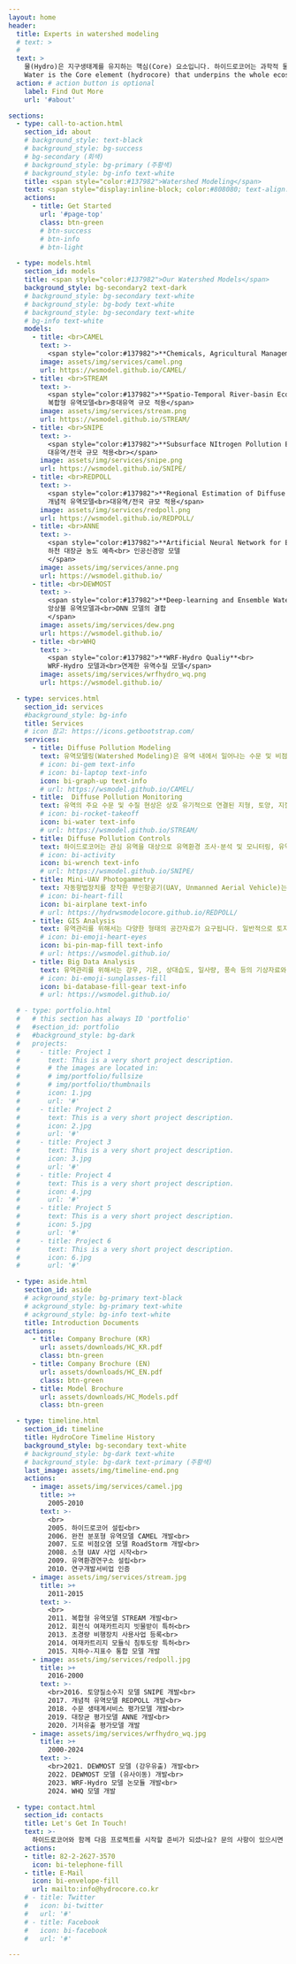 ```yaml
---
layout: home
header:
  title: Experts in watershed modeling
  # text: >
  #   
  text: >
    물(Hydro)은 지구생태계를 유지하는 핵심(Core) 요소입니다. 하이드로코어는 과학적 물관리를 위해 다양한 시공간 규모에 적용 가능한 유역모델을 독자적으로 개발하고 이를 연구사업에 적용하고 있습니다.<br><br>
    Water is the Core element (hydrocore) that underpins the whole ecosystem of the Earth. HydroCore develops watershed models applicable at various spatial and temporal scales and applies them to research projects for scientific water management.
  action: # action button is optional
    label: Find Out More
    url: '#about'

sections:
  - type: call-to-action.html
    section_id: about
    # background_style: text-black
    # background_style: bg-success 
    # bg-secondary (회색)
    # background_style: bg-primary (주황색)
    # background_style: bg-info text-white
    title: <span style="color:#137982">Watershed Modeling</span>
    text: <span style="display:inline-block; color:#808080; text-align:left">물은 지구상의 모든 생물에게 없어서는 안될 필수 생존 요소입니다. 그러나 우리 주변에 있는 하천이나 호수의 물은 자연의 균형을 도외시한 인간 활동으로 인해 본래의 모습을 많이 잃어가고 있습니다. 더욱이 최근에는 무분별한 개발 및 기후변화에 따른 극한 기상조건의 증가로 자연의 물 순환과정이 대욱 왜곡되고 있습니다. 이러한 물 순환과정의 왜곡으로 인해 홍수, 건천, 수질오염 및 수생태계 교란 등을 빈번하게 발생하고 있습니다.<br><br>유역모델은 유역 내에서 발생하는 물 순환과정과 이와 연관된 오염물질 거동 양상을 수학적으로 표현한 컴퓨터 모의 도구입니다. 유역모델은 유역관리를 위해 사용되는 과학적 도구로 유역모델을 이용하여 우리는 유역에서 일어나는 수문현상과 오염부하의 시공간적 분포 특성을 정밀하게 이해할 수 있습니다.</span><br><br><br><span style="display:inline-block; color:#137982; font-size:1.6em">**HydroCore, Experts in watershed modeling**</span><br><br><br><span style="display:inline-block; color:#808080; text-align:left">하이드로코어는 지난 20여 년의 시간동안 독자적으로 동아시아의 유역환경 특성을 반영한 다수의 유역모델을 개발하여 왔습니다. 하이드로코어의 유역모델 제품군은 다양한 시공간적 규모에 적용이 가능하도록 개발되어 있습니다. 이를 통해 저희는 연구지역의 환경특성과 연구목적에 적합한 최적의 유역모델을 제공합니다. 하이드로코어는 다양한 유역모델 개발과 적용을 통해 환경 변화에 따른 미래의 수문, 수질 변동성을 예측하고 유역 특성에 따른 최적의 관리 방안을 과학적으로 제시하고 있습니다.<br><br>하이드로코어에서 개발한 유역모델은 평가의 일관성을 유지하기 위해 공간적으로 균일한 정방형의 격자로 유역을 구분하고 상세한 분석이 용이하도록 수문과정과 오염물질 거동을 물리식에 기반하여 모의합니다. 또한 동아시아 지역의 농업지역 특성을 고려하여 논둑 및 물꼬 높이에 따른 유출제어와 벼의 생육시기별 관개, 비료사용 등을 모의할 수 있도록 모델을 개발하였습니다. 도시지역에 대해서는 불투수지표면에서의 오염물질 축정과 유출, 분류식 및 합류식 관망시스템을 모의할 수 있도록 하였습니다.<br><br>하이드로코어에서 개발한 유역모델의 주요 특징을 살펴보면 다음과 같습니다.<br><br><span class="custom-bullet">평가의 일관성을 유지하기 위해 유역을 균일한 정방형 격자로 분할합니다.</span><br><span class="custom-bullet">격자는 수직방향으로 토양층과 대수층으로 구성됩니다.</span><br><span class="custom-bullet">탄소를 명시적으로 모의합니다.</span><br><span class="custom-bullet">탄소, 질소, 인은 입자크기에 따라 용존성, 입자성으로 구분하고 분해속도에 따라 생분해성, 난분해성으로 구분합니다.</span><br><span class="custom-bullet">유사는 입도크기에 따라 clay, silt, fine sand, coarse sand 등으로 구분하여 모의합니다.</span><br><span class="custom-bullet">논둑과 물꼬에 의한 유출 제어를 모의합니다.</span><br><span class="custom-bullet">벼의 생육 시기에 따른 관개를 모의합니다.</span><br><span class="custom-bullet">도시지역 불투수지표면에서의 강우유출과 오염물질 축적을 모의합니다.</span><br><span class="custom-bullet">도시지역의 분류식, 합류식 관망시스템과 차집, 월류를 모의합니다.</span><br><br>모델별 자세한 소개는 아래에 있는 모델소개에서 모델 심볼을 클릭하거나 모델 브로셔를 통해 확인하실 수 있습니다.</span>
    actions:
      - title: Get Started
        url: '#page-top'
        class: btn-green
        # btn-success 
        # btn-info
        # btn-light

  - type: models.html
    section_id: models
    title: <span style="color:#137982">Our Watershed Models</span>
    background_style: bg-secondary2 text-dark
    # background_style: bg-secondary text-white
    # background_style: bg-body text-white
    # background_style: bg-secondary text-white
    # bg-info text-white
    models:
      - title: <br>CAMEL
        text: >-
          <span style="color:#137982">**Chemicals, Agricultural Management and Erosion Losses**<br>완전 분포형 유역모델<br>소유역 규모 적용</span>
        image: assets/img/services/camel.png
        url: https://wsmodel.github.io/CAMEL/
      - title: <br>STREAM
        text: >- 
          <span style="color:#137982">**Spatio-Temporal River-basin Eco-hydrology Analysis Model**<br>
          복합형 유역모델<br>중대유역 규모 적용</span>
        image: assets/img/services/stream.png
        url: https://wsmodel.github.io/STREAM/
      - title: <br>SNIPE
        text: >- 
          <span style="color:#137982">**Subsurface NItrogen Pollution Evaluation**<br>토양 질소수지 모델<br>
          대유역/전국 규모 적용<br></span>
        image: assets/img/services/snipe.png
        url: https://wsmodel.github.io/SNIPE/
      - title: <br>REDPOLL
        text: >- 
          <span style="color:#137982">**Regional Estimation of Diffuse POLlution Loads**<br>
          개념적 유역모델<br>대유역/전국 규모 적용</span>
        image: assets/img/services/redpoll.png
        url: https://wsmodel.github.io/REDPOLL/
      - title: <br>ANNE
        text: >- 
          <span style="color:#137982">**Artificial Neural Network for E-coli.**<br>
          하천 대장균 농도 예측<br> 인공신경망 모델
          </span>
        image: assets/img/services/anne.png
        url: https://wsmodel.github.io/
      - title: <br>DEWMOST
        text: >- 
          <span style="color:#137982">**Deep-learning and Ensemble Watershed Modeling Of Stream Turbidity**<br>
          앙상블 유역모델과<br>DNN 모델의 결합
          </span>
        image: assets/img/services/dew.png
        url: https://wsmodel.github.io/
      - title: <br>WHQ
        text: >- 
          <span style="color:#137982">**WRF-Hydro Qualiy**<br>
          WRF-Hydro 모델과<br>연계한 유역수질 모델</span>
        image: assets/img/services/wrfhydro_wq.png
        url: https://wsmodel.github.io/

  - type: services.html
    section_id: services
    #background_style: bg-info
    title: Services
    # icon 참고: https://icons.getbootstrap.com/
    services:
      - title: Diffuse Pollution Modeling
        text: 유역모델링(Watershed Modeling)은 유역 내에서 일어나는 수문 및 비점오염 현상을 과정별로 이해하고, 그 시공간적 분포를 파악하며, 기후나 토지이용 등 환경변화의 결과를 예측하기 위한 매우 유력한 수단입니다. 하이드로코어는 국내외에서 널리 이용되고 있는 SWAT, HSPF, SWMM 등의 유역모델은 물론, 우리나라의 환경특성에 적합한 CAMEL, STREAM 등 분포형 유역모델을 독자적으로 개발하고 적용하는 국내 최고의 유역모델링 기술을 보유하고 있습니다.
        # icon: bi-gem text-info
        # icon: bi-laptop text-info
        icon: bi-graph-up text-info
        # url: https://wsmodel.github.io/CAMEL/
      - title:  Diffuse Pollution Monitoring
        text: 유역의 주요 수문 및 수질 현상은 상호 유기적으로 연결된 지형, 토양, 지질, 식생, 토지이용 등 환경요소와 기상 현상에 의해 결정됩니다. 따라서, 유역에서의 비점오염 현상을 이해하고 문제점을 파악하기 위해서는 유역환경에 대한 조사분석이 반드시 필요합니다. 하이드로코어는 각종 환경요소에 대한 다양한 현장조사 경험을 바탕으로 최고 수준의 맞춤형 모니터링 서비스를 제공합니다.
        # icon: bi-rocket-takeoff
        icon: bi-water text-info
        # url: https://wsmodel.github.io/STREAM/
      - title: Diffuse Pollution Controls 
        text: 하이드로코어는 관심 유역을 대상으로 유역환경 조사·분석 및 모니터링, 유역/하천 모델링 기법을 바탕으로 하여 구조적·비구조적 비점오염 저감방안의 설치 및 운영에 대한 타당성을 조사·분석하고, 기본계획을 수립하는 서비스를 제공합니다
        # icon: bi-activity
        icon: bi-wrench text-info
        # url: https://wsmodel.github.io/SNIPE/
      - title: Mini-UAV Photogammetry
        text: 자동항법장치를 장착한 무인항공기(UAV, Unmanned Aerial Vehicle)는 근래에 들어 급속하게 발전하고 있는 기술분야로서, 이를 이용한 항공사진촬영과 영상분석을 통해 고해상도 토지피복도와 수치고도자료(DEM)를 용이하게 획득할 수 있습니다. 하이드로코어는 자동항법장치를 장착한 소형 무인항공기를 이용하여 유역과 하천에 대한 공간정보를 신속하게 획득하고 분석하며, 영상 데이타베이스를 구축하는 최첨단 서비스를 제공합니다.
        # icon: bi-heart-fill
        icon: bi-airplane text-info
        # url: https://hydrwsmodelocore.github.io/REDPOLL/
      - title: GIS Analysis
        text: 유역관리를 위해서는 다양한 형태의 공간자료가 요구됩니다. 일반적으로 토지이용, 토양, 지형(고도, 경사 등), 하천, 식생, 지질 등의 자료가 필요합니다. 하이드로코어는 지리정보시스템(GIS)를 이용하여 이러한 공간자료의 생성, 분석 등의 서비스를 제공합니다. 
        # icon: bi-emoji-heart-eyes
        icon: bi-pin-map-fill text-info
        # url: https://wsmodel.github.io/
      - title: Big Data Analysis
        text: 유역관리를 위해서는 강우, 기온, 상대습도, 일사량, 풍속 등의 기상자료와 하천 수질 및 유량 관측자료가 필요합니다. 이러한 자료는 일반적으로 다년에 걸쳐 수집되어 데이터 양이 매우 많아 분석을 통한 현상 이해와 경향을 알아내기에 어려움이 있습니다. 하이드로코어는 빅데이터 분석과 딥러닝 기술을 이용하여 대용량 환경자료 해석과 분석 서비스를 제공합니다.
        # icon: bi-emoji-sunglasses-fill
        icon: bi-database-fill-gear text-info
        # url: https://wsmodel.github.io/

  # - type: portfolio.html
  #   # this section has always ID 'portfolio'
  #   #section_id: portfolio
  #   #background_style: bg-dark
  #   projects:
  #     - title: Project 1
  #       text: This is a very short project description.
  #       # the images are located in:
  #       # img/portfolio/fullsize
  #       # img/portfolio/thumbnails
  #       icon: 1.jpg
  #       url: '#'
  #     - title: Project 2
  #       text: This is a very short project description.
  #       icon: 2.jpg
  #       url: '#'
  #     - title: Project 3
  #       text: This is a very short project description.
  #       icon: 3.jpg
  #       url: '#'
  #     - title: Project 4
  #       text: This is a very short project description.
  #       icon: 4.jpg
  #       url: '#'
  #     - title: Project 5
  #       text: This is a very short project description.
  #       icon: 5.jpg
  #       url: '#'
  #     - title: Project 6
  #       text: This is a very short project description.
  #       icon: 6.jpg
  #       url: '#'

  - type: aside.html
    section_id: aside
    # ackground_style: bg-primary text-black 
    # ackground_style: bg-primary text-white
    # ackground_style: bg-info text-white
    title: Introduction Documents
    actions:
      - title: Company Brochure (KR)
        url: assets/downloads/HC_KR.pdf
        class: btn-green
      - title: Company Brochure (EN)
        url: assets/downloads/HC_EN.pdf
        class: btn-green
      - title: Model Brochure
        url: assets/downloads/HC_Models.pdf
        class: btn-green

  - type: timeline.html
    section_id: timeline
    title: HydroCore Timeline History
    background_style: bg-secondary text-white
    # background_style: bg-dark text-white
    # background_style: bg-dark text-primary (주황색)
    last_image: assets/img/timeline-end.png
    actions:
      - image: assets/img/services/camel.jpg
        title: >+
          2005-2010
        text: >-
          <br>
          2005. 하이드로코어 설립<br>
          2006. 완전 분포형 유역모델 CAMEL 개발<br> 
          2007. 도로 비점오염 모델 RoadStorm 개발<br>
          2008. 소형 UAV 사업 시작<br>
          2009. 유역환경연구소 설립<br>
          2010. 연구개발서비업 인증
      - image: assets/img/services/stream.jpg
        title: >+
          2011-2015
        text: >-
          <br>
          2011. 복합형 유역모델 STREAM 개발<br>
          2012. 회전식 여재카트리지 빗물받이 특허<br>
          2013. 초경량 비행장치 사용사업 등록<br>
          2014. 여재카트리지 모듈식 침투도랑 특허<br>
          2015. 지하수-지표수 통합 모델 개발
      - image: assets/img/services/redpoll.jpg
        title: >+
          2016-2000
        text: >-
          <br>2016. 토양질소수지 모델 SNIPE 개발<br>  
          2017. 개념적 유역모델 REDPOLL 개발<br>       
          2018. 수문 생태계서비스 평가모델 개발<br>
          2019. 대장균 평가모델 ANNE 개발<br>
          2020. 기저유출 평가모델 개발
      - image: assets/img/services/wrfhydro_wq.jpg        
        title: >+
          2000-2024
        text: >-
          <br>2021. DEWMOST 모델 (강우유출) 개발<br>      
          2022. DEWMOST 모델 (유사이동) 개발<br>    
          2023. WRF-Hydro 모델 논모듈 개발<br>
          2024. WHQ 모델 개발  

  - type: contact.html
    section_id: contacts
    title: Let's Get In Touch!
    text: >-
      하이드로코어와 함께 다음 프로젝트를 시작할 준비가 되셨나요? 문의 사항이 있으시면 아래 전화나 이메일로 연락주시기 바랍니다. 가능한 한 빨리 답변드리겠습니다!
    actions:
    - title: 82-2-2627-3570
      icon: bi-telephone-fill
    - title: E-Mail
      icon: bi-envelope-fill
      url: mailto:info@hydrocore.co.kr
    # - title: Twitter
    #   icon: bi-twitter
    #   url: '#'
    # - title: Facebook
    #   icon: bi-facebook
    #   url: '#'

---
```

